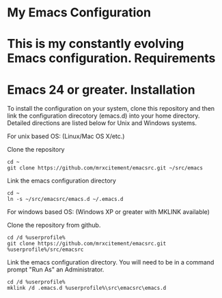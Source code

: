My Emacs Configuration
======================
This is my constantly evolving Emacs configuration.
Requirements
============
Emacs 24 or greater.
Installation
============
To install the configuration on your system, clone this repository and then link the configuration direcotory (emacs.d) into your home directory. Detailed directions are listed below for Unix and Windows systems.

For unix based OS: (Linux/Mac OS X/etc.)

Clone the repository

    cd ~
    git clone https://github.com/mrxcitement/emacsrc.git ~/src/emacs

Link the emacs configuration directory

    cd ~
    ln -s ~/src/emacsrc/emacs.d ~/.emacs.d

For windows based OS: (Windows XP or greater with MKLINK available)

Clone the repository from github.

    cd /d %userprofile%
    git clone https://github.com/mrxcitement/emacsrc.git %userprofile%/src/emacsrc

Link the emacs configuration directory. You will need to be in a command prompt "Run As" an Administrator.

    cd /d %userprofile%
    mklink /d .emacs.d %userprofile%\src\emacsrc\emacs.d

